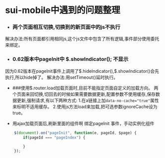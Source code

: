 # sui-mobile中遇到的问题整理

* ### 两个页面相互切换,切换到的新页面中的js不执行
解决办法:所有页面都引用相同js,这个js文件中包含了所有逻辑,事件部分使用委托来绑定。

* ### 0.62版本中pageInit中 $.showIndicator(); 不显示
因为0.62版本在pageInit事件上调用了\$.hideIndicator(),\$.showIndicator()会先执行,所以hide掉了。
解决办法:用setTimeout()延时执行。

* ###使用$.router.load加载页面时,目前不能指定页面自定义的加载方向。
两个页面来回切换,切回去的时候如果需要数据更新,配置参数不使用缓存,保存数据更新,强制请求,有以下两种方式:
1.在a链接上加```data-no-cache="true"```属性来标明不适用缓存。
2.使用js方法load来加载,把可选参数ignoreCache设为true。

* 用ajax加载页面后,刷新里面的组件啊
绑定pageInit 事件，手动实例化组件
```javascript
	$(document).on("pageInit", function(e, pageId, $page) {
		if(pageId === "pageIndex") {

		}
	});
```